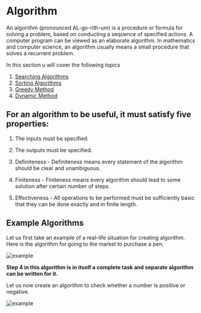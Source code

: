 # Algorithm

An algorithm (pronounced AL-go-rith-um) is a procedure or formula for solving a problem, based on conducting a sequence of specified actions. A computer program can be viewed as an elaborate algorithm. In mathematics and computer science, an algorithm usually means a small procedure that solves a recurrent problem.

In this section u will cover the following topics 

1. [Searching Algorithms](3-algoritms\searching)
2. [Sorting Algorithms](3-algoritms\sorting)
3. [Greedy Method](3-algoritms\greedy-method)
4. [Dynamic Method](3-algoritms\dynamic-method)


## For an algorithm to be useful, it must satisfy five properties:
1. The inputs must be specified.
2. The outputs must be specified.
3. Definiteness - Definiteness means every statement of the algorithm should be clear and unambiguous.

4. Finiteness - Finiteness means every algorithm should lead to some solution after certain number of steps.
5. Effectiveness - All operations to be performed must be sufficiently basic that they can be done exactly and in finite length.

## Example Algorithms
Let us first take an example of a real-life situation for creating algorithm. Here is the algorithm for going to the market to purchase a pen.

![example](https://www.tutorialspoint.com/programming_methodologies/images/example_algorithms.jpg)

**Step 4 in this algorithm is in itself a complete task and separate algorithm can be written for it.** 

Let us now create an algorithm to check whether a number is positive or negative.

![example](https://www.tutorialspoint.com/programming_methodologies/images/example_algorithms_1.jpg)

